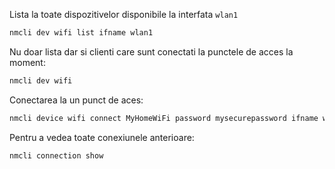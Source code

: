 Lista la toate dispozitivelor disponibile la interfata `wlan1`
```bash
nmcli dev wifi list ifname wlan1
```
Nu doar lista dar si clienti care sunt conectati la punctele de acces la moment:
```bash
nmcli dev wifi 
```
Conectarea la un punct de aces:
```bash
nmcli device wifi connect MyHomeWiFi password mysecurepassword ifname wlan1

```
Pentru a vedea toate conexiunele anterioare:
```bash
nmcli connection show
```
